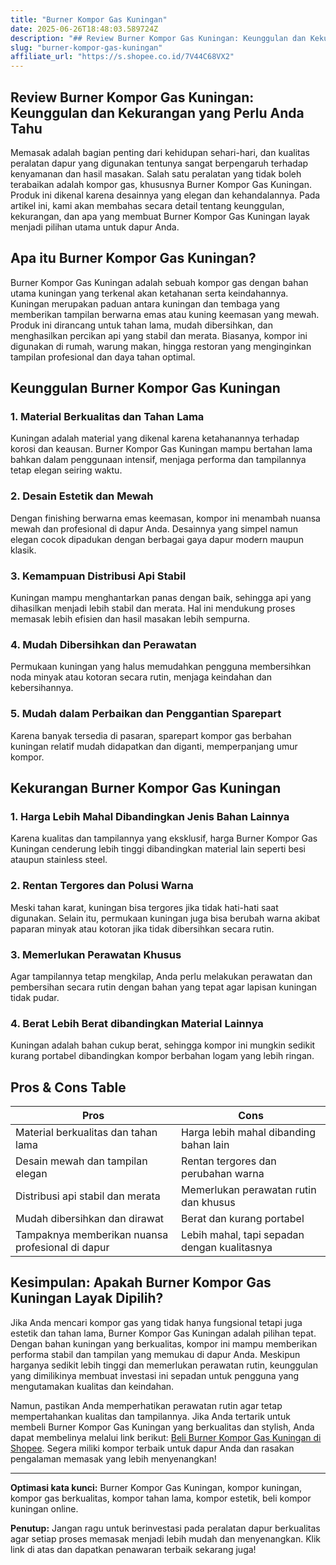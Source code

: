 ```yaml
---
title: "Burner Kompor Gas Kuningan"
date: 2025-06-26T18:48:03.589724Z
description: "## Review Burner Kompor Gas Kuningan: Keunggulan dan Kekurangan yang Perlu Anda Tahu..."
slug: "burner-kompor-gas-kuningan"
affiliate_url: "https://s.shopee.co.id/7V44C68VX2"
---
```

## Review Burner Kompor Gas Kuningan: Keunggulan dan Kekurangan yang Perlu Anda Tahu

Memasak adalah bagian penting dari kehidupan sehari-hari, dan kualitas peralatan dapur yang digunakan tentunya sangat berpengaruh terhadap kenyamanan dan hasil masakan. Salah satu peralatan yang tidak boleh terabaikan adalah kompor gas, khususnya Burner Kompor Gas Kuningan. Produk ini dikenal karena desainnya yang elegan dan kehandalannya. Pada artikel ini, kami akan membahas secara detail tentang keunggulan, kekurangan, dan apa yang membuat Burner Kompor Gas Kuningan layak menjadi pilihan utama untuk dapur Anda.

## Apa itu Burner Kompor Gas Kuningan?

Burner Kompor Gas Kuningan adalah sebuah kompor gas dengan bahan utama kuningan yang terkenal akan ketahanan serta keindahannya. Kuningan merupakan paduan antara kuningan dan tembaga yang memberikan tampilan berwarna emas atau kuning keemasan yang mewah. Produk ini dirancang untuk tahan lama, mudah dibersihkan, dan menghasilkan percikan api yang stabil dan merata. Biasanya, kompor ini digunakan di rumah, warung makan, hingga restoran yang menginginkan tampilan profesional dan daya tahan optimal.

## Keunggulan Burner Kompor Gas Kuningan

### 1. Material Berkualitas dan Tahan Lama

Kuningan adalah material yang dikenal karena ketahanannya terhadap korosi dan keausan. Burner Kompor Gas Kuningan mampu bertahan lama bahkan dalam penggunaan intensif, menjaga performa dan tampilannya tetap elegan seiring waktu.

### 2. Desain Estetik dan Mewah

Dengan finishing berwarna emas keemasan, kompor ini menambah nuansa mewah dan profesional di dapur Anda. Desainnya yang simpel namun elegan cocok dipadukan dengan berbagai gaya dapur modern maupun klasik.

### 3. Kemampuan Distribusi Api Stabil

Kuningan mampu menghantarkan panas dengan baik, sehingga api yang dihasilkan menjadi lebih stabil dan merata. Hal ini mendukung proses memasak lebih efisien dan hasil masakan lebih sempurna.

### 4. Mudah Dibersihkan dan Perawatan

Permukaan kuningan yang halus memudahkan pengguna membersihkan noda minyak atau kotoran secara rutin, menjaga keindahan dan kebersihannya.

### 5. Mudah dalam Perbaikan dan Penggantian Sparepart

Karena banyak tersedia di pasaran, sparepart kompor gas berbahan kuningan relatif mudah didapatkan dan diganti, memperpanjang umur kompor.

## Kekurangan Burner Kompor Gas Kuningan

### 1. Harga Lebih Mahal Dibandingkan Jenis Bahan Lainnya

Karena kualitas dan tampilannya yang eksklusif, harga Burner Kompor Gas Kuningan cenderung lebih tinggi dibandingkan material lain seperti besi ataupun stainless steel.

### 2. Rentan Tergores dan Polusi Warna

Meski tahan karat, kuningan bisa tergores jika tidak hati-hati saat digunakan. Selain itu, permukaan kuningan juga bisa berubah warna akibat paparan minyak atau kotoran jika tidak dibersihkan secara rutin.

### 3. Memerlukan Perawatan Khusus

Agar tampilannya tetap mengkilap, Anda perlu melakukan perawatan dan pembersihan secara rutin dengan bahan yang tepat agar lapisan kuningan tidak pudar.

### 4. Berat Lebih Berat dibandingkan Material Lainnya

Kuningan adalah bahan cukup berat, sehingga kompor ini mungkin sedikit kurang portabel dibandingkan kompor berbahan logam yang lebih ringan.

## Pros & Cons Table

| **Pros**                                               | **Cons**                                           |
|---------------------------------------------------------|---------------------------------------------------|
| Material berkualitas dan tahan lama                     | Harga lebih mahal dibanding bahan lain            |
| Desain mewah dan tampilan elegan                        | Rentan tergores dan perubahan warna             |
| Distribusi api stabil dan merata                        | Memerlukan perawatan rutin dan khusus           |
| Mudah dibersihkan dan dirawat                          | Berat dan kurang portabel                        |
| Tampaknya memberikan nuansa profesional di dapur       | Lebih mahal, tapi sepadan dengan kualitasnya   |

## Kesimpulan: Apakah Burner Kompor Gas Kuningan Layak Dipilih?

Jika Anda mencari kompor gas yang tidak hanya fungsional tetapi juga estetik dan tahan lama, Burner Kompor Gas Kuningan adalah pilihan tepat. Dengan bahan kuningan yang berkualitas, kompor ini mampu memberikan performa stabil dan tampilan yang memukau di dapur Anda. Meskipun harganya sedikit lebih tinggi dan memerlukan perawatan rutin, keunggulan yang dimilikinya membuat investasi ini sepadan untuk pengguna yang mengutamakan kualitas dan keindahan.

Namun, pastikan Anda memperhatikan perawatan rutin agar tetap mempertahankan kualitas dan tampilannya. Jika Anda tertarik untuk membeli Burner Kompor Gas Kuningan yang berkualitas dan stylish, Anda dapat membelinya melalui link berikut: [Beli Burner Kompor Gas Kuningan di Shopee](https://s.shopee.co.id/7V44C68VX2). Segera miliki kompor terbaik untuk dapur Anda dan rasakan pengalaman memasak yang lebih menyenangkan!

---

**Optimasi kata kunci:** Burner Kompor Gas Kuningan, kompor kuningan, kompor gas berkualitas, kompor tahan lama, kompor estetik, beli kompor kuningan online.

**Penutup:** Jangan ragu untuk berinvestasi pada peralatan dapur berkualitas agar setiap proses memasak menjadi lebih mudah dan menyenangkan. Klik link di atas dan dapatkan penawaran terbaik sekarang juga!